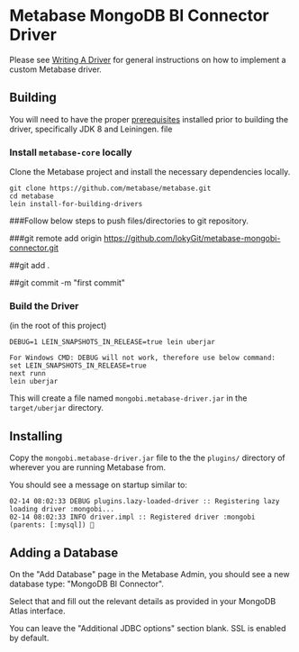 # Metabase MongoDB BI Connector Driver

Please see [Writing A Driver](https://github.com/metabase/metabase/wiki/Writing-A-Driver) for general instructions on how to implement a custom Metabase driver.

## Building

You will need to have the proper [prerequisites](https://github.com/metabase/metabase/blob/master/docs/developers-guide.md#install-prerequisites) installed prior to building the driver, specifically JDK 8 and Leiningen.
file


### Install `metabase-core` locally


Clone the Metabase project and install the necessary dependencies locally.

```shell
git clone https://github.com/metabase/metabase.git
cd metabase
lein install-for-building-drivers
```

###Follow below steps to push files/directories to git repository.

###git remote add origin https://github.com/lokyGit/metabase-mongobi-connector.git 

##git add .

##git commit -m "first commit" 

### Build the Driver

(in the root of this project)

```shell
DEBUG=1 LEIN_SNAPSHOTS_IN_RELEASE=true lein uberjar

For Windows CMD: DEBUG will not work, therefore use below command:
set LEIN_SNAPSHOTS_IN_RELEASE=true
next runn
lein uberjar
```

This will create a file named `mongobi.metabase-driver.jar` in the `target/uberjar` directory.

## Installing

Copy the `mongobi.metabase-driver.jar` file to the the `plugins/` directory of wherever you are running Metabase from.

You should see a message on startup similar to:

```
02-14 08:02:33 DEBUG plugins.lazy-loaded-driver :: Registering lazy loading driver :mongobi...
02-14 08:02:33 INFO driver.impl :: Registered driver :mongobi (parents: [:mysql]) 🚚
```

## Adding a Database

On the "Add Database" page in the Metabase Admin, you should see a new database type: "MongoDB BI Connector".

Select that and fill out the relevant details as provided in your MongoDB Atlas interface.

You can leave the "Additional JDBC options" section blank. SSL is enabled by default.

 
